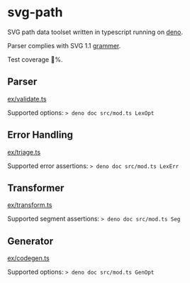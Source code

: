 # svg-path

SVG path data toolset written in typescript running on [deno](https://github.com/denoland/deno). 

Parser complies with SVG 1.1 [grammer](https://www.w3.org/TR/SVG11/paths.html#PathDataBNF).

Test coverage 💯%.

## Parser

[ex/validate.ts](./ex/validate.ts)

Supported options: `> deno doc src/mod.ts LexOpt`


## Error Handling

[ex/triage.ts](./ex/triage.ts)

Supported error assertions: `> deno doc src/mod.ts LexErr`


## Transformer

[ex/transform.ts](./ex/transform.ts)

Supported segment assertions: `> deno doc src/mod.ts Seg`


## Generator

[ex/codegen.ts](./ex/codegen.ts)

Supported options: `> deno doc src/mod.ts GenOpt`
